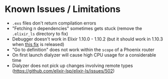 # Known Issues / Limitations

* `.exs` files don't return compilation errors
* "Fetching n dependencies" sometimes gets stuck (remove the `.elixir_ls` directory to fix)
* Debugger doesn't work in Elixir 1.10.0 - 1.10.2 (but it should work in 1.10.3 when [this fix](https://github.com/elixir-lang/elixir/pull/9864) is released)
* "Go to definition" does not work within the `scope` of a Phoenix router
* On first launch dialyzer will cause high CPU usage for a considerable time
* Dialyzer does not pick up changes involving remote types (https://github.com/elixir-lsp/elixir-ls/issues/502)
